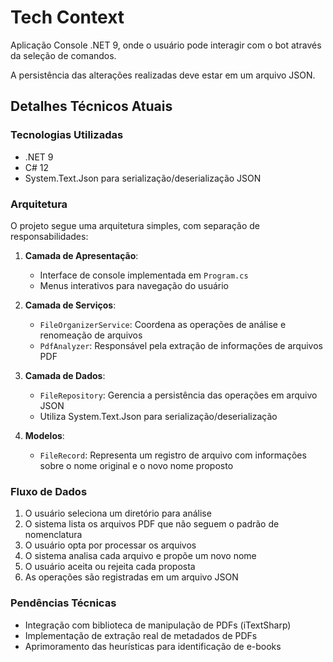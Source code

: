 # Tech Context

Aplicação Console .NET 9, onde o usuário pode interagir com o bot através da seleção de comandos.

A persistência das alterações realizadas deve estar em um arquivo JSON.

## Detalhes Técnicos Atuais

### Tecnologias Utilizadas
- .NET 9
- C# 12
- System.Text.Json para serialização/deserialização JSON

### Arquitetura
O projeto segue uma arquitetura simples, com separação de responsabilidades:

1. **Camada de Apresentação**:
   - Interface de console implementada em `Program.cs`
   - Menus interativos para navegação do usuário

2. **Camada de Serviços**:
   - `FileOrganizerService`: Coordena as operações de análise e renomeação de arquivos
   - `PdfAnalyzer`: Responsável pela extração de informações de arquivos PDF

3. **Camada de Dados**:
   - `FileRepository`: Gerencia a persistência das operações em arquivo JSON
   - Utiliza System.Text.Json para serialização/deserialização

4. **Modelos**:
   - `FileRecord`: Representa um registro de arquivo com informações sobre o nome original e o novo nome proposto

### Fluxo de Dados
1. O usuário seleciona um diretório para análise
2. O sistema lista os arquivos PDF que não seguem o padrão de nomenclatura
3. O usuário opta por processar os arquivos
4. O sistema analisa cada arquivo e propõe um novo nome
5. O usuário aceita ou rejeita cada proposta
6. As operações são registradas em um arquivo JSON

### Pendências Técnicas
- Integração com biblioteca de manipulação de PDFs (iTextSharp)
- Implementação de extração real de metadados de PDFs
- Aprimoramento das heurísticas para identificação de e-books
